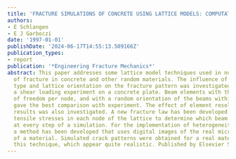 ```yaml
---
title: 'FRACTURE SIMULATIONS OF CONCRETE USING LATTICE MODELS: COMPUTATIONAL ASPECTS'
authors:
- E Schlangen
- E J Garboczi
date: '1997-01-01'
publishDate: '2024-06-17T14:55:13.509166Z'
publication_types:
- report
publication: '*Engineering Fracture Mechanics*'
abstract: This paper addresses some lattice model techniques used in numerical simulations
  of fracture in concrete and other random materials. The influence of lattice element
  type and lattice orientation on the fracture pattern was investigated by simulating
  a shear loading experiment on a concrete plate. Beam elements with three degrees
  of freedom per node, and with a random orientation of the beams within the lattice,
  gave the best comparison with experiment. The effect of element resolution on fracture
  results was also investigated. A new fracture law has been developed that uses principal
  tensile stresses in each node of the lattice to determine which beam should break
  at every step of a simulation. For the implementation of heterogeneity in the model,
  a method has been developed that uses digital images of the real microstructure
  of a material. Simulated crack patterns were obtained for a real material , using
  this technique, which appear quite realistic. Published by Elsevier Science Ltd.
---
```

